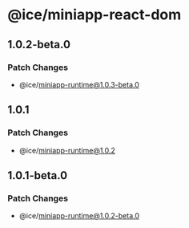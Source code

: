 # @ice/miniapp-react-dom

## 1.0.2-beta.0

### Patch Changes

- @ice/miniapp-runtime@1.0.3-beta.0

## 1.0.1

### Patch Changes

- @ice/miniapp-runtime@1.0.2

## 1.0.1-beta.0

### Patch Changes

- @ice/miniapp-runtime@1.0.2-beta.0
